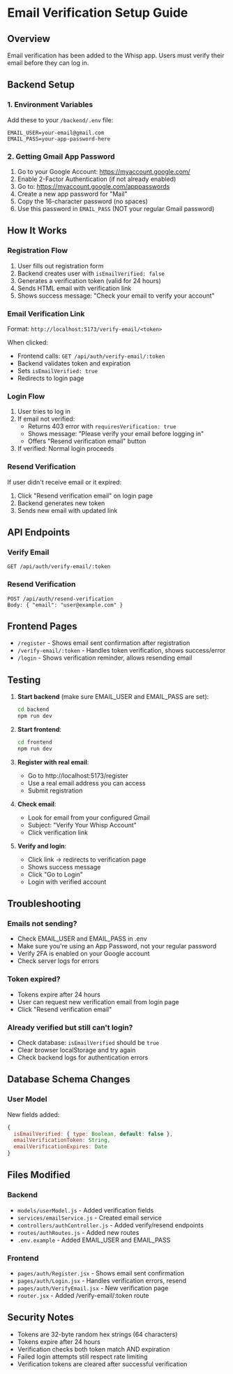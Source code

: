 # Email Verification Setup Guide

## Overview

Email verification has been added to the Whisp app. Users must verify their email before they can log in.

## Backend Setup

### 1. Environment Variables

Add these to your `/backend/.env` file:

```env
EMAIL_USER=your-email@gmail.com
EMAIL_PASS=your-app-password-here
```

### 2. Getting Gmail App Password

1. Go to your Google Account: https://myaccount.google.com/
2. Enable 2-Factor Authentication (if not already enabled)
3. Go to: https://myaccount.google.com/apppasswords
4. Create a new app password for "Mail"
5. Copy the 16-character password (no spaces)
6. Use this password in `EMAIL_PASS` (NOT your regular Gmail password)

## How It Works

### Registration Flow

1. User fills out registration form
2. Backend creates user with `isEmailVerified: false`
3. Generates a verification token (valid for 24 hours)
4. Sends HTML email with verification link
5. Shows success message: "Check your email to verify your account"

### Email Verification Link

Format: `http://localhost:5173/verify-email/<token>`

When clicked:

- Frontend calls: `GET /api/auth/verify-email/:token`
- Backend validates token and expiration
- Sets `isEmailVerified: true`
- Redirects to login page

### Login Flow

1. User tries to log in
2. If email not verified:
   - Returns 403 error with `requiresVerification: true`
   - Shows message: "Please verify your email before logging in"
   - Offers "Resend verification email" button
3. If verified: Normal login proceeds

### Resend Verification

If user didn't receive email or it expired:

1. Click "Resend verification email" on login page
2. Backend generates new token
3. Sends new email with updated link

## API Endpoints

### Verify Email

```
GET /api/auth/verify-email/:token
```

### Resend Verification

```
POST /api/auth/resend-verification
Body: { "email": "user@example.com" }
```

## Frontend Pages

- `/register` - Shows email sent confirmation after registration
- `/verify-email/:token` - Handles token verification, shows success/error
- `/login` - Shows verification reminder, allows resending email

## Testing

1. **Start backend** (make sure EMAIL_USER and EMAIL_PASS are set):

   ```bash
   cd backend
   npm run dev
   ```

2. **Start frontend**:

   ```bash
   cd frontend
   npm run dev
   ```

3. **Register with real email**:

   - Go to http://localhost:5173/register
   - Use a real email address you can access
   - Submit registration

4. **Check email**:

   - Look for email from your configured Gmail
   - Subject: "Verify Your Whisp Account"
   - Click verification link

5. **Verify and login**:
   - Click link → redirects to verification page
   - Shows success message
   - Click "Go to Login"
   - Login with verified account

## Troubleshooting

### Emails not sending?

- Check EMAIL_USER and EMAIL_PASS in .env
- Make sure you're using an App Password, not your regular password
- Verify 2FA is enabled on your Google account
- Check server logs for errors

### Token expired?

- Tokens expire after 24 hours
- User can request new verification email from login page
- Click "Resend verification email"

### Already verified but still can't login?

- Check database: `isEmailVerified` should be `true`
- Clear browser localStorage and try again
- Check backend logs for authentication errors

## Database Schema Changes

### User Model

New fields added:

```javascript
{
  isEmailVerified: { type: Boolean, default: false },
  emailVerificationToken: String,
  emailVerificationExpires: Date
}
```

## Files Modified

### Backend

- `models/userModel.js` - Added verification fields
- `services/emailService.js` - Created email service
- `controllers/authController.js` - Added verify/resend endpoints
- `routes/authRoutes.js` - Added new routes
- `.env.example` - Added EMAIL_USER and EMAIL_PASS

### Frontend

- `pages/auth/Register.jsx` - Shows email sent confirmation
- `pages/auth/Login.jsx` - Handles verification errors, resend
- `pages/auth/VerifyEmail.jsx` - New verification page
- `router.jsx` - Added /verify-email/:token route

## Security Notes

- Tokens are 32-byte random hex strings (64 characters)
- Tokens expire after 24 hours
- Verification checks both token match AND expiration
- Failed login attempts still respect rate limiting
- Verification tokens are cleared after successful verification
